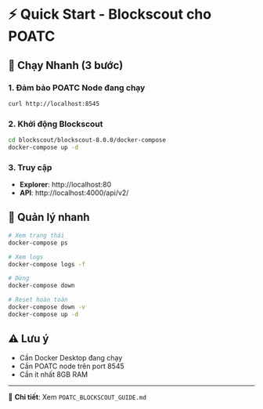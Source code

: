# ⚡ Quick Start - Blockscout cho POATC

## 🚀 Chạy Nhanh (3 bước)

### 1. Đảm bảo POATC Node đang chạy
```bash
curl http://localhost:8545
```

### 2. Khởi động Blockscout
```bash
cd blockscout/blockscout-8.0.0/docker-compose
docker-compose up -d
```

### 3. Truy cập
- **Explorer**: http://localhost:80
- **API**: http://localhost:4000/api/v2/

## 🔧 Quản lý nhanh

```bash
# Xem trạng thái
docker-compose ps

# Xem logs
docker-compose logs -f

# Dừng
docker-compose down

# Reset hoàn toàn
docker-compose down -v
docker-compose up -d
```

## ⚠️ Lưu ý
- Cần Docker Desktop đang chạy
- Cần POATC node trên port 8545
- Cần ít nhất 8GB RAM

---
📖 **Chi tiết**: Xem `POATC_BLOCKSCOUT_GUIDE.md`
